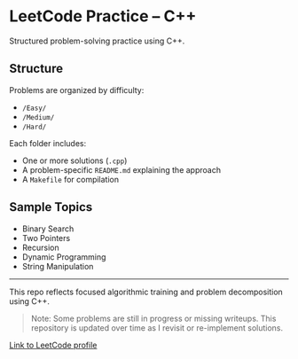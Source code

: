 # LeetCode Practice – C++

Structured problem-solving practice using C++.

## Structure

Problems are organized by difficulty:

- `/Easy/`
- `/Medium/`
- `/Hard/`

Each folder includes:

- One or more solutions (`.cpp`)
- A problem-specific `README.md` explaining the approach
- A `Makefile` for compilation

## Sample Topics

- Binary Search
- Two Pointers
- Recursion
- Dynamic Programming
- String Manipulation

---

This repo reflects focused algorithmic training and problem decomposition using C++.

> Note: Some problems are still in progress or missing writeups. This repository is updated over time as I revisit or re-implement solutions.

[Link to LeetCode profile](https://leetcode.com/u/6q4joByrDaHExhSp/)
